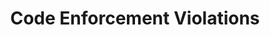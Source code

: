 ---
schema: default
title: Code Enforcement Violations
organization: Development Services
notes: "Code Enforcement Violations as provided by Development Services Department's \r\n[OpenDSD](https://www.sandiego.gov/development-services/opendsd){:target=\"_blank\"}.  \r\n\r\nFor more information and to be able to search code enforcement cases, please visit \r\n[OpenDSD](https://www.sandiego.gov/development-services/opendsd){:target=\"_blank\"}.  \r\n\r\nTo download a zipped XML please see [OpenDSD's Code Enforcement Activity Reports](https://www.sandiego.gov/development-services/opendsd/codenforcement){:target=\"_blank\"}.  \r\n\r\nAlternatively, you can use DSD's [API](https://www.sandiego.gov/development-services/opendsd/developers){:target=\"_blank\"} directly.  \r\n\r\nTo learn more about the process, please see:  \r\n[Code Enforcement Reports](https://www.sandiego.gov/development-services/opendsd/codeenfreports){:target=\"_blank\"}. \r\n\r\n"
resources:
  - name: Code Enforcement Cases  (past 6 months)
    url: 'https://datasd-prod.s3.amazonaws.com/dsd/mappedcedcases6months_datasd.csv'
    format: csv
  - name: Code Enforcement Cases with Complaints (past 6 months)
    url: >-
      https://datasd-prod.s3.amazonaws.com/dsd/mappedcedcases6months_complaints_datasd.csv
    format: csv
  - name: Code Enforcement Cases (past 3 years)
    url: 'https://datasd-prod.s3.amazonaws.com/dsd/mappedcedcases3years_datasd.csv'
    format: csv
  - name: Code Enforcement Cases with Complaints (past 3 years)
    url: >-
      https://datasd-prod.s3.amazonaws.com/dsd/mappedcedcases3years_complaints_datasd.csv
    format: csv
  - name: Code Enforcement Dictionary
    url: >-
      https://datasd-prod.s3.amazonaws.com/dsd/code_enforcement_dictionary_datasd.csv
    format: csv
  - name: Complaint Type Codes
    url: 'https://datasd-prod.s3.amazonaws.com/dsd/complaint_types_datasd.csv'
    format: csv
  - name: Code Enforcement Remedies
    url: 'https://datasd-prod.s3.amazonaws.com/dsd/code_enf_remedies_datasd.csv'
    format: csv
license: 'http://www.opendefinition.org/licenses/odc-pddl'
category:
  - Economy and Community
maintainer: ''
maintainer_email: ''
---